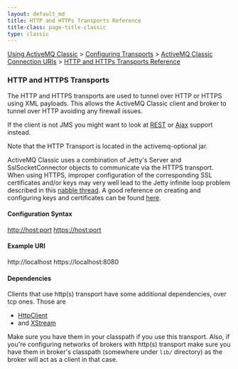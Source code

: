 ```yaml
---
layout: default_md
title: HTTP and HTTPs Transports Reference 
title-class: page-title-classic
type: classic
---
```


[Using ActiveMQ Classic](using-activemq-classic) > [Configuring Transports](configuring-transports) > [ActiveMQ Classic Connection URIs](activemq-classic-connection-uris) > [HTTP and HTTPs Transports Reference](http-and-https-transports-reference)


### HTTP and HTTPS Transports

The HTTP and HTTPS transports are used to tunnel over HTTP or HTTPS using XML payloads. This allows the ActiveMQ Classic client and broker to tunnel over HTTP avoiding any firewall issues.

If the client is not JMS you might want to look at [REST](rest) or [Ajax](ajax) support instead.

Note that the HTTP Transport is located in the activemq-optional jar.

ActiveMQ Classic uses a combination of Jetty's Server and SslSocketConnector objects to communicate via the HTTPS transport. When using HTTPS, improper configuration of the corresponding SSL certificates and/or keys may very well lead to the Jetty infinite loop problem described in this [nabble thread](http://www.nabble.com/SslSocketConnector-loops-forever-during-initialization-to14621825.html#a17535467). A good reference on creating and configuring keys and certificates can be found [here](http://docs.codehaus.org/display/JETTY/How+to+configure+SSL).

#### Configuration Syntax

[http://host:port](http://host:port) [https://host:port](https://host:port)

#### Example URI

http://localhost
https://localhost:8080

#### Dependencies

Clients that use http(s) transport have some additional dependencies, over tcp ones. Those are

*   [HttpClient](http://hc.apache.org/httpclient-3.x/)
*   and [XStream](http://xstream.codehaus.org/)

Make sure you have them in your classpath if you use this transport. Also, if you're configuring networks of brokers with http(s) transport make sure you have them in broker's classpath (somewhere under `lib/` directory) as the broker will act as a client in that case.

